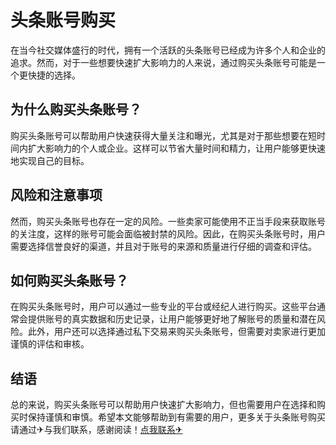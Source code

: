# 头条账号购买

在当今社交媒体盛行的时代，拥有一个活跃的头条账号已经成为许多个人和企业的追求。然而，对于一些想要快速扩大影响力的人来说，通过购买头条账号可能是一个更快捷的选择。

## 为什么购买头条账号？

购买头条账号可以帮助用户快速获得大量关注和曝光，尤其是对于那些想要在短时间内扩大影响力的个人或企业。这样可以节省大量时间和精力，让用户能够更快速地实现自己的目标。

## 风险和注意事项

然而，购买头条账号也存在一定的风险。一些卖家可能使用不正当手段来获取账号的关注度，这样的账号可能会面临被封禁的风险。因此，在购买头条账号时，用户需要选择信誉良好的渠道，并且对于账号的来源和质量进行仔细的调查和评估。

## 如何购买头条账号？

在购买头条账号时，用户可以通过一些专业的平台或经纪人进行购买。这些平台通常会提供账号的真实数据和历史记录，让用户能够更好地了解账号的质量和潜在风险。此外，用户还可以选择通过私下交易来购买头条账号，但需要对卖家进行更加谨慎的评估和审核。

## 结语

总的来说，购买头条账号可以帮助用户快速扩大影响力，但也需要用户在选择和购买时保持谨慎和审慎。希望本文能够帮助到有需要的用户，更多关于头条账号购买 请通过✈与我们联系，感谢阅读！[点我联系✈](https://doc.G208.com)